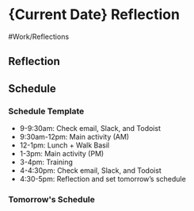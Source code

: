 # {Current Date} Reflection

#Work/Reflections

## Reflection

## Schedule

### Schedule Template

* 9-9:30am: Check email, Slack, and Todoist
* 9:30am-12pm: Main activity (AM)
* 12-1pm: Lunch + Walk Basil
* 1-3pm: Main activity (PM)
* 3-4pm: Training
* 4-4:30pm: Check email, Slack, and Todoist
* 4:30-5pm: Reflection and set tomorrow’s schedule


### Tomorrow's Schedule